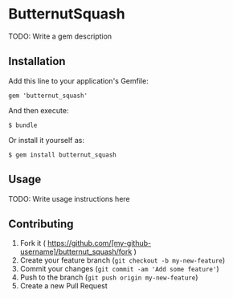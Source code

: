 # ButternutSquash

TODO: Write a gem description

## Installation

Add this line to your application's Gemfile:

    gem 'butternut_squash'

And then execute:

    $ bundle

Or install it yourself as:

    $ gem install butternut_squash

## Usage

TODO: Write usage instructions here

## Contributing

1. Fork it ( https://github.com/[my-github-username]/butternut_squash/fork )
2. Create your feature branch (`git checkout -b my-new-feature`)
3. Commit your changes (`git commit -am 'Add some feature'`)
4. Push to the branch (`git push origin my-new-feature`)
5. Create a new Pull Request
